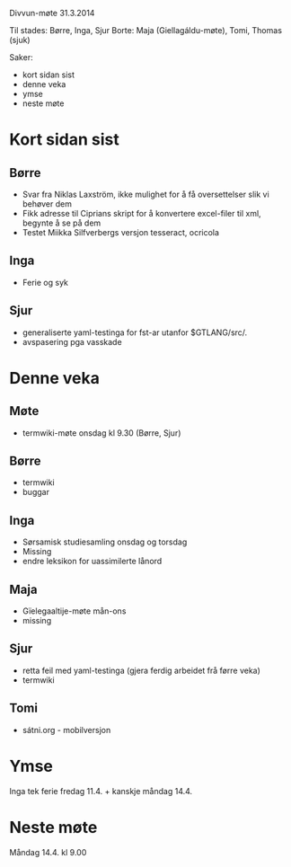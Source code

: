Divvun-møte 31.3.2014

Til stades: Børre, Inga, Sjur
Borte: Maja (Giellagáldu-møte), Tomi, Thomas (sjuk)

Saker:
* kort sidan sist
* denne veka
* ymse
* neste møte

# Kort sidan sist

## Børre
* Svar fra Niklas Laxström, ikke mulighet for å få oversettelser slik vi
  behøver dem
* Fikk adresse til Ciprians skript for å konvertere excel-filer til xml,
  begynte å se på dem
* Testet Miikka Silfverbergs versjon tesseract, ocricola

## Inga
* Ferie og syk

## Sjur
* generaliserte yaml-testinga for fst-ar utanfor $GTLANG/src/.
* avspasering pga vasskade

# Denne veka

## Møte

* termwiki-møte onsdag kl 9.30 (Børre, Sjur)

## Børre
* termwiki
* buggar

## Inga
* Sørsamisk studiesamling onsdag og torsdag
* Missing
* endre leksikon for uassimilerte lånord

## Maja

* Gïelegaaltije-møte mån-ons
* missing

## Sjur
* retta feil med yaml-testinga (gjera ferdig arbeidet frå førre veka)
* termwiki

## Tomi

* sátni.org - mobilversjon

# Ymse

Inga tek ferie fredag 11.4. + kanskje måndag 14.4.

# Neste møte

Måndag 14.4. kl 9.00
